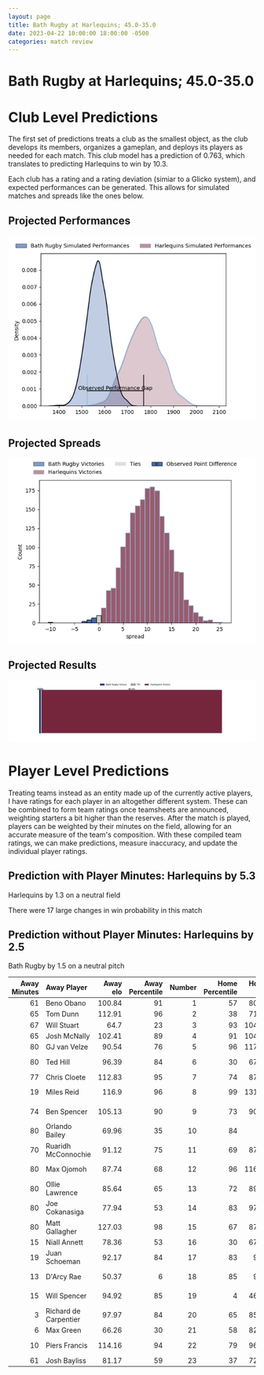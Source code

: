 ```yaml
---  
layout: page  
title: Bath Rugby at Harlequins; 45.0-35.0  
date: 2023-04-22 10:00:00 18:00:00 -0500  
categories: match review  
---
```

# Bath Rugby at Harlequins; 45.0-35.0

# Club Level Predictions


The first set of predictions treats a club as the smallest object, as the club develops its members, organizes a gameplan, and deploys its players as needed for each match. This club model has a prediction of 0.763, which translates to predicting Harlequins to win by 10.3.

Each club has a rating and a rating deviation (simiar to a Glicko system), and expected performances can be generated. This allows for simulated matches and spreads like the ones below.
## Projected Performances


![Projected Performances](plots/performances_2023-04-22-Harlequins-BathRugby.png)
## Projected Spreads


![Projected Spreads](plots/spreads_2023-04-22-Harlequins-BathRugby.png)
## Projected Results


![Projected Results](plots/resultbar_2023-04-22-Harlequins-BathRugby.png)
# Player Level Predictions


Treating teams instead as an entity made up of the currently active players, I have ratings for each player in an altogether different system. These can be combined to form team ratings once teamsheets are announced, weighting starters a bit higher than the reserves. After the match is played, players can be weighted by their minutes on the field, allowing for an accurate measure of the team's composition. With these compiled team ratings, we can make predictions, measure inaccuracy, and update the individual player ratings.
## Prediction with Player Minutes: Harlequins by 5.3


Harlequins by 1.3 on a neutral field

There were 17 large changes in win probability in this match
## Prediction without Player Minutes: Harlequins by 2.5


Bath Rugby by 1.5 on a neutral pitch



|   Away Minutes | Away Player           |   Away elo |   Away Percentile |   Number |   Home Percentile |   Home elo | Home Player       |   Home Minutes |
|---------------:|:----------------------|-----------:|------------------:|---------:|------------------:|-----------:|:------------------|---------------:|
|             61 | Beno Obano            |     100.84 |                91 |        1 |                57 |      80.11 | Joe Marler        |             61 |
|             65 | Tom Dunn              |     112.91 |                96 |        2 |                38 |      71.46 | Jack Walker       |             34 |
|             67 | Will Stuart           |      64.7  |                23 |        3 |                93 |     104.09 | Will Collier      |             61 |
|             65 | Josh McNally          |     102.41 |                89 |        4 |                91 |     104.62 | Dino Lamb         |             80 |
|             80 | GJ van Velze          |      90.54 |                76 |        5 |                96 |     117.86 | Irne Herbst       |             78 |
|             80 | Ted Hill              |      96.39 |                84 |        6 |                30 |      67.87 | Luke Wallace      |             80 |
|             77 | Chris Cloete          |     112.83 |                95 |        7 |                74 |      87.81 | Will Evans        |             67 |
|             19 | Miles Reid            |     116.9  |                96 |        8 |                99 |     131.73 | Alex Dombrandt    |             80 |
|             74 | Ben Spencer           |     105.13 |                90 |        9 |                73 |      90.49 | Lewis Gjaltema    |             63 |
|             80 | Orlando Bailey        |      69.96 |                35 |       10 |                84 |     100    | Marcus Smith      |             80 |
|             70 | Ruaridh McConnochie   |      91.12 |                75 |       11 |                69 |      87.13 | Cadan Murley      |             80 |
|             80 | Max Ojomoh            |      87.74 |                68 |       12 |                96 |     116.52 | Andre Esterhuizen |             41 |
|             80 | Ollie Lawrence        |      85.64 |                65 |       13 |                72 |      89.74 | Joe Marchant      |             80 |
|             80 | Joe Cokanasiga        |      77.94 |                53 |       14 |                83 |      97.08 | Louis Lynagh      |             80 |
|             80 | Matt Gallagher        |     127.03 |                98 |       15 |                67 |      87.29 | Josh Bassett      |             57 |
|             15 | Niall Annett          |      78.36 |                53 |       16 |                30 |      67.07 | Sam Riley         |             46 |
|             19 | Juan Schoeman         |      92.17 |                84 |       17 |                83 |      93.7  | Fin Baxter        |             19 |
|             13 | D'Arcy Rae            |      50.37 |                 6 |       18 |                85 |      99.8  | Simon Kerrod      |             19 |
|             15 | Will Spencer          |      94.92 |                85 |       19 |                 4 |      46.73 | George Hammond    |              2 |
|              3 | Richard de Carpentier |      97.97 |                84 |       20 |                65 |      85.12 | Jack Kenningham   |             13 |
|              6 | Max Green             |      66.26 |                30 |       21 |                58 |      82.12 | Scott Steele      |             17 |
|             10 | Piers Francis         |     114.16 |                94 |       22 |                79 |      96.44 | Luke Northmore    |             39 |
|             61 | Josh Bayliss          |      81.17 |                59 |       23 |                37 |      72.51 | Nick David        |             23 |


